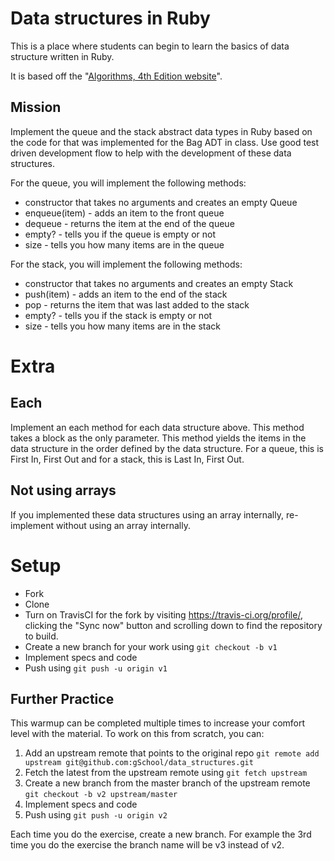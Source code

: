 # Data structures in Ruby

This is a place where students can begin to learn the basics of 
data structure written in Ruby.

It is based off the "[Algorithms, 4th Edition website](http://algs4.cs.princeton.edu/)".

## Mission

Implement the queue and the stack abstract data types in Ruby based on the code
for that was implemented for the Bag ADT in class. Use good test driven development
flow to help with the development of these data structures.

For the queue, you will implement the following methods:

* constructor that takes no arguments and creates an empty Queue
* enqueue(item) - adds an item to the front queue
* dequeue - returns the item at the end of the queue
* empty? - tells you if the queue is empty or not
* size - tells you how many items are in the queue

For the stack, you will implement the following methods:

* constructor that takes no arguments and creates an empty Stack
* push(item) - adds an item to the end of the stack
* pop - returns the item that was last added to the stack
* empty? - tells you if the stack is empty or not
* size - tells you how many items are in the stack

# Extra

## Each

Implement an each method for each data structure above. This method takes a block
as the only parameter. This method yields the items in the data structure in the order
defined by the data structure. For a queue, this is First In, First Out and for a
stack, this is Last In, First Out.

## Not using arrays

If you implemented these data structures using an array internally, re-implement without using an array internally.

# Setup

* Fork
* Clone
* Turn on TravisCI for the fork by
  visiting https://travis-ci.org/profile/<github user name>, clicking the "Sync now" button
  and scrolling down to find the repository to build.
* Create a new branch for your work using `git checkout -b v1`
* Implement specs and code
* Push using `git push -u origin v1`

## Further Practice

This warmup can be completed multiple times to increase your comfort level with the material.
To work on this from scratch, you can:

1. Add an upstream remote that points to the original repo `git remote add upstream git@github.com:gSchool/data_structures.git`
1. Fetch the latest from the upstream remote using `git fetch upstream`
1. Create a new branch from the master branch of the upstream remote `git checkout -b v2 upstream/master`
1. Implement specs and code
1. Push using `git push -u origin v2`

Each time you do the exercise, create a new branch. For example the 3rd time you do the exercise the branch
name will be v3 instead of v2.
    